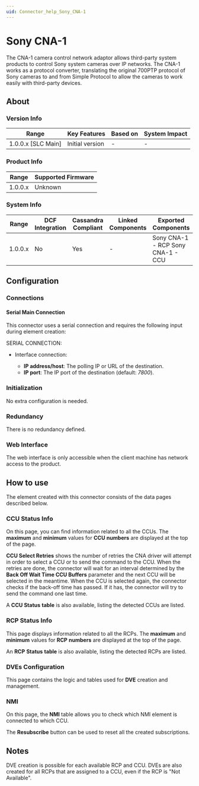 ```yaml
---
uid: Connector_help_Sony_CNA-1
---
```


# Sony CNA-1

The CNA-1 camera control network adaptor allows third-party system products to control Sony system cameras over IP networks. The CNA-1 works as a protocol converter, translating the original 700PTP protocol of Sony cameras to and from Simple Protocol to allow the cameras to work easily with third-party devices.

## About

### Version Info

| **Range**            | **Key Features** | **Based on** | **System Impact** |
|----------------------|------------------|--------------|-------------------|
| 1.0.0.x \[SLC Main\] | Initial version  | \-           | \-                |

### Product Info

| **Range** | **Supported Firmware** |
|-----------|------------------------|
| 1.0.0.x   | Unknown                |

### System Info

| **Range** | **DCF Integration** | **Cassandra Compliant** | **Linked Components** | **Exported Components**           |
|-----------|---------------------|-------------------------|-----------------------|-----------------------------------|
| 1.0.0.x   | No                  | Yes                     | \-                    | Sony CNA-1 - RCP Sony CNA-1 - CCU |

## Configuration

### Connections

#### Serial Main Connection

This connector uses a serial connection and requires the following input during element creation:

SERIAL CONNECTION:

- Interface connection:

  - **IP address/host**: The polling IP or URL of the destination.
  - **IP port**: The IP port of the destination (default: *7800*).

### Initialization

No extra configuration is needed.

### Redundancy

There is no redundancy defined.

### Web Interface

The web interface is only accessible when the client machine has network access to the product.

## How to use

The element created with this connector consists of the data pages described below.

### CCU Status Info

On this page, you can find information related to all the CCUs. The **maximum** and **minimum** values for **CCU** **numbers** are displayed at the top of the page.

**CCU Select Retries** shows the number of retries the CNA driver will attempt in order to select a CCU or to send the command to the CCU. When the retries are done, the connector will wait for an interval determined by the **Back Off Wait Time CCU Buffers** parameter and the next CCU will be selected in the meantime. When the CCU is selected again, the connector checks if the back-off time has passed. If it has, the connector will try to send the command one last time.

A **CCU Status** **table** is also available, listing the detected CCUs are listed.

### RCP Status Info

This page displays information related to all the RCPs. The **maximum** and **minimum** values for **RCP** **numbers** are displayed at the top of the page.

An **RCP** **Status** **table** is also available, listing the detected RCPs are listed.

### DVEs Configuration

This page contains the logic and tables used for **DVE** creation and management.

### NMI

On this page, the **NMI** table allows you to check which NMI element is connected to which CCU.

The **Resubscribe** button can be used to reset all the created subscriptions.

## Notes

DVE creation is possible for each available RCP and CCU. DVEs are also created for all RCPs that are assigned to a CCU, even if the RCP is "Not Available".

